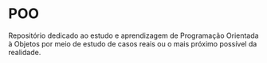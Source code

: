 # POO
Repositório dedicado ao estudo e aprendizagem de Programação Orientada à Objetos por meio de estudo de casos reais ou o mais próximo possível da realidade.
